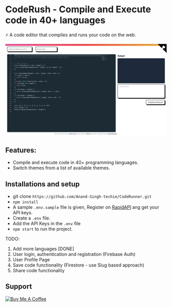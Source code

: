 # CodeRush - Compile and Execute code in 40+ languages

⚡️ A code editor that compiles and runs your code on the web.

<img src="https://github.com/Anand-Singh-techie/CodeRunner/blob/master/demo.png" />

## Features: 
- Compile and execute code in 40+ programming languages.
- Switch themes from a list of available themes.

## Installations and setup

- git clone `https://github.com/Anand-Singh-techie/CodeRunner.git`
- `npm install`
- A sample `.env.sample` file is given, Register on <a href="https://rapidapi.com/judge0-official/api/judge0-ce/pricing" target="__blank">RapidAPI</a> ang get your API keys.
- Create a `.env` file.
- Add the API Keys in the `.env` file
- `npm start` to run the project.



TODO:

1. Add more languages [DONE]
2. User login, authentication and registration (Firebase Auth)
3. User Profile Page
4. Save code functionality (Firestore - use Slug based approach)
5. Share code functionality

## Support

<a href="" target="_blank"><img src="https://cdn.buymeacoffee.com/buttons/default-orange.png" alt="Buy Me A Coffee" height="41" width="174"></a>
